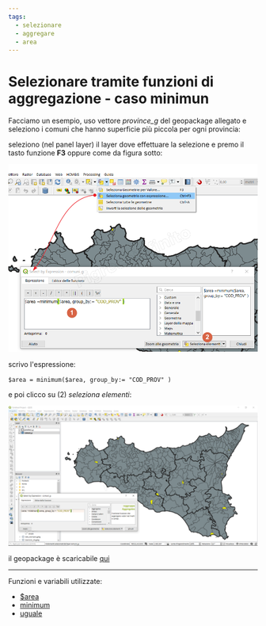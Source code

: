 ```yaml
---
tags:
  - selezionare
  - aggregare
  - area
---
```


# Selezionare tramite funzioni di aggregazione - caso minimun

Facciamo un esempio, uso vettore _province_g_ del geopackage allegato e seleziono i comuni che hanno superficie più piccola per ogni provincia: 

seleziono (nel panel layer) il layer dove effettuare la selezione e premo il tasto funzione **F3** oppure come da figura sotto:

[![](../img/esempi/select_with_aggregate/sel_minimum2.png)](../img/esempi/select_with_aggregate/sel_minimum2.png)

scrivo l'espressione:

```
$area = minimum($area, group_by:= "COD_PROV" )
```
e poi clicco su (2) _seleziona elementi_:

[![](../img/esempi/select_with_aggregate/sel_minimum1.png)](../img/esempi/select_with_aggregate/sel_minimum1.png)

il geopackage è scaricabile [qui](../prova_tu/dati_esempi.zip)

---

Funzioni e variabili utilizzate:

* [\$area](../gr_funzioni/geometria/geometria_unico.md#area)
* [minimum](../gr_funzioni/aggrega/aggrega_unico.md#minimum)
* [uguale](../gr_funzioni/operatore/operatore_unico.md#uguale)